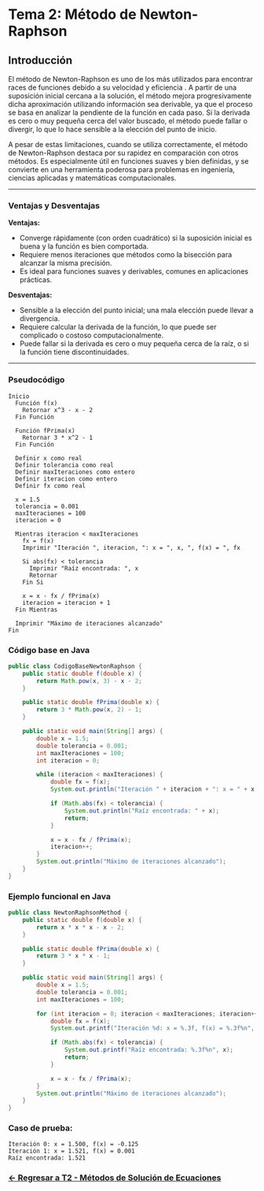 # Tema 2: Método de Newton-Raphson

## Introducción 

El método de Newton-Raphson es uno de los más utilizados para encontrar races de funciones debido a su velocidad y eficiencia . A partir de una suposición inicial cercana a la solución, el método mejora progresivamente dicha aproximación utilizando información sea derivable, ya que el proceso se basa en analizar la pendiente de la función en cada paso. Si la derivada es cero o muy pequeña cerca del valor buscado, el método puede fallar o divergir, lo que lo hace sensible a la elección del punto de inicio.

A pesar de estas limitaciones, cuando se utiliza correctamente, el método de Newton-Raphson destaca por su rapidez en comparación con otros métodos. Es especialmente útil en funciones suaves y bien definidas, y se convierte en una herramienta poderosa para problemas en ingeniería, ciencias aplicadas y matemáticas computacionales.

---

### Ventajas y Desventajas

**Ventajas:**
- Converge rápidamente (con orden cuadrático) si la suposición inicial es buena y la función es bien comportada.
- Requiere menos iteraciones que métodos como la bisección para alcanzar la misma precisión.
- Es ideal para funciones suaves y derivables, comunes en aplicaciones prácticas.

**Desventajas:**
- Sensible a la elección del punto inicial; una mala elección puede llevar a divergencia.
- Requiere calcular la derivada de la función, lo que puede ser complicado o costoso computacionalmente.
- Puede fallar si la derivada es cero o muy pequeña cerca de la raíz, o si la función tiene discontinuidades.

---

### Pseudocódigo

```text
Inicio
  Función f(x)
    Retornar x^3 - x - 2
  Fin Función

  Función fPrima(x)
    Retornar 3 * x^2 - 1
  Fin Función

  Definir x como real
  Definir tolerancia como real
  Definir maxIteraciones como entero
  Definir iteracion como entero
  Definir fx como real

  x = 1.5
  tolerancia = 0.001
  maxIteraciones = 100
  iteracion = 0

  Mientras iteracion < maxIteraciones
    fx = f(x)
    Imprimir "Iteración ", iteracion, ": x = ", x, ", f(x) = ", fx

    Si abs(fx) < tolerancia
      Imprimir "Raíz encontrada: ", x
      Retornar
    Fin Si

    x = x - fx / fPrima(x)
    iteracion = iteracion + 1
  Fin Mientras

  Imprimir "Máximo de iteraciones alcanzado"
Fin
```

### Código base en Java

```java
public class CodigoBaseNewtonRaphson {
    public static double f(double x) {
        return Math.pow(x, 3) - x - 2;
    }

    public static double fPrima(double x) {
        return 3 * Math.pow(x, 2) - 1;
    }

    public static void main(String[] args) {
        double x = 1.5;
        double tolerancia = 0.001;
        int maxIteraciones = 100;
        int iteracion = 0;

        while (iteracion < maxIteraciones) {
            double fx = f(x);
            System.out.println("Iteración " + iteracion + ": x = " + x + ", f(x) = " + fx);

            if (Math.abs(fx) < tolerancia) {
                System.out.println("Raíz encontrada: " + x);
                return;
            }

            x = x - fx / fPrima(x);
            iteracion++;
        }
        System.out.println("Máximo de iteraciones alcanzado");
    }
}
```

### Ejemplo funcional en Java

```java
public class NewtonRaphsonMethod {
    public static double f(double x) {
        return x * x * x - x - 2;
    }

    public static double fPrima(double x) {
        return 3 * x * x - 1;
    }

    public static void main(String[] args) {
        double x = 1.5;
        double tolerancia = 0.001;
        int maxIteraciones = 100;

        for (int iteracion = 0; iteracion < maxIteraciones; iteracion++) {
            double fx = f(x);
            System.out.printf("Iteración %d: x = %.3f, f(x) = %.3f%n", iteracion, x, fx);

            if (Math.abs(fx) < tolerancia) {
                System.out.printf("Raíz encontrada: %.3f%n", x);
                return;
            }

            x = x - fx / fPrima(x);
        }
        System.out.println("Máximo de iteraciones alcanzado");
    }
}
```

### Caso de prueba:

```text
Iteración 0: x = 1.500, f(x) = -0.125
Iteración 1: x = 1.521, f(x) = 0.001
Raíz encontrada: 1.521
```
### [<- Regresar a T2 - Métodos de Solución de Ecuaciones ](https://github.com/SebastianRSS04/Metodos-Numericos-Git/blob/660d16f952064f0ad7c71e139136c1df3cc575f3/T2%20-%20M%C3%A9todos%20de%20Soluci%C3%B3n%20de%20Ecuaciones/Introducci%C3%B3n%20a%20los%20M%C3%A9todos%20de%20Soluci%C3%B3n%20de%20Ecuaciones.md)
